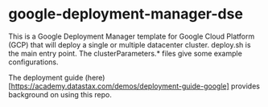 # google-deployment-manager-dse

This is a Google Deployment Manager template for Google Cloud Platform (GCP) that will deploy a single or multiple datacenter cluster.  deploy.sh is the main entry point.  The clusterParameters.* files give some example configurations.

The deployment guide (here)[https://academy.datastax.com/demos/deployment-guide-google] provides background on using this repo.
